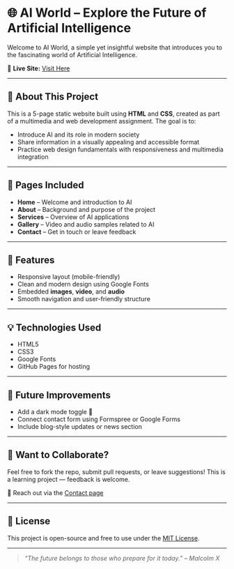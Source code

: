 # 🌐 AI World – Explore the Future of Artificial Intelligence

Welcome to AI World, a simple yet insightful website that introduces you to the fascinating world of Artificial Intelligence.

🚀 **Live Site:** [Visit Here](https://cynthiaatieno1.github.io/ai-website/)

---

## 🧠 About This Project

This is a 5-page static website built using **HTML** and **CSS**, created as part of a multimedia and web development assignment. The goal is to:
- Introduce AI and its role in modern society
- Share information in a visually appealing and accessible format
- Practice web design fundamentals with responsiveness and multimedia integration

---

## 📄 Pages Included
- **Home** – Welcome and introduction to AI
- **About** – Background and purpose of the project
- **Services** – Overview of AI applications
- **Gallery** – Video and audio samples related to AI
- **Contact** – Get in touch or leave feedback

---

## 🎨 Features
- Responsive layout (mobile-friendly)
- Clean and modern design using Google Fonts
- Embedded **images**, **video**, and **audio**
- Smooth navigation and user-friendly structure

---

## 💡 Technologies Used
- HTML5
- CSS3
- Google Fonts
- GitHub Pages for hosting

---

## 📌 Future Improvements
- Add a dark mode toggle 🌙
- Connect contact form using Formspree or Google Forms
- Include blog-style updates or news section

---

## 🤝 Want to Collaborate?
Feel free to fork the repo, submit pull requests, or leave suggestions! This is a learning project — feedback is welcome.

📩 Reach out via the [Contact page](https://cynthiaatieno1.github.io/ai-website/contact.html)

---

## 🔖 License
This project is open-source and free to use under the [MIT License](LICENSE).

---

> *“The future belongs to those who prepare for it today.” – Malcolm X*
